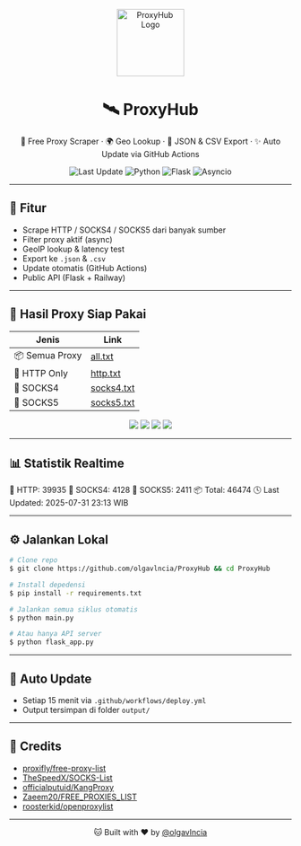 <p align="center">
  <img src="assets/logo.gif" width="120" alt="ProxyHub Logo" />
</p>

<h1 align="center">🛰️ ProxyHub</h1>

<p align="center">
  🔌 Free Proxy Scraper · 🌍 Geo Lookup · 📄 JSON & CSV Export · ✨ Auto Update via GitHub Actions
</p>

<p align="center">
  <img alt="Last Update" src="https://github.com/olgavlncia/ProxyHub/actions/workflows/proxy-update.yml/badge.svg">
  <img alt="Python" src="https://img.shields.io/badge/Python-3.10+-blue?style=flat-square">
  <img alt="Flask" src="https://img.shields.io/badge/Flask-API-lightgrey?style=flat-square">
  <img alt="Asyncio" src="https://img.shields.io/badge/Asyncio-Fast-green?style=flat-square">
</p>
</p>

---

## 🚀 Fitur

* Scrape HTTP / SOCKS4 / SOCKS5 dari banyak sumber
* Filter proxy aktif (async)
* GeoIP lookup & latency test
* Export ke `.json` & `.csv`
* Update otomatis (GitHub Actions)
* Public API (Flask + Railway)

---

## 📂 Hasil Proxy Siap Pakai

| Jenis          | Link                                                                                                    |
| -------------- | ------------------------------------------------------------------------------------------------------- |
| 📦 Semua Proxy | [all.txt](https://raw.githubusercontent.com/olgavlncia/proxyhub/refs/heads/main/output/all.txt)       |
| 🔹 HTTP Only   | [http.txt](https://raw.githubusercontent.com/olgavlncia/proxyhub/refs/heads/main/output/http.txt)     |
| 🔸 SOCKS4      | [socks4.txt](https://raw.githubusercontent.com/olgavlncia/proxyhub/refs/heads/main/output/socks4.txt) |
| 🔸 SOCKS5      | [socks5.txt](https://raw.githubusercontent.com/olgavlncia/proxyhub/refs/heads/main/output/socks5.txt) |

<p align="center">
  <a href="https://raw.githubusercontent.com/olgavlncia/proxyhub/refs/heads/main/output/all.txt"><img src="https://img.shields.io/badge/📦 Semua-blue?style=for-the-badge"></a>
  <a href="https://raw.githubusercontent.com/olgavlncia/proxyhub/refs/heads/main/output/http.txt"><img src="https://img.shields.io/badge/🔹 HTTP-orange?style=for-the-badge"></a>
  <a href="https://raw.githubusercontent.com/olgavlncia/proxyhub/refs/heads/main/output/socks4.txt"><img src="https://img.shields.io/badge/🔸 SOCKS4-yellow?style=for-the-badge"></a>
  <a href="https://raw.githubusercontent.com/olgavlncia/proxyhub/refs/heads/main/output/socks5.txt"><img src="https://img.shields.io/badge/🔸 SOCKS5-lightgrey?style=for-the-badge"></a>
</p>

---

## 📊 Statistik Realtime

<!-- PROXY_STATS_START -->
🔹 HTTP: 39935
🔸 SOCKS4: 4128
🔸 SOCKS5: 2411
📦 Total: 46474
🕓 Last Updated: 2025-07-31 23:13 WIB
<!-- PROXY_STATS_END -->

---

## ⚙️ Jalankan Lokal

```bash
# Clone repo
$ git clone https://github.com/olgavlncia/ProxyHub && cd ProxyHub

# Install depedensi
$ pip install -r requirements.txt

# Jalankan semua siklus otomatis
$ python main.py

# Atau hanya API server
$ python flask_app.py
```

---

## 🔄 Auto Update

* Setiap 15 menit via `.github/workflows/deploy.yml`
* Output tersimpan di folder `output/`

---

## 🙌 Credits

* [proxifly/free-proxy-list](https://github.com/proxifly/free-proxy-list)
* [TheSpeedX/SOCKS-List](https://github.com/TheSpeedX/SOCKS-List)
* [officialputuid/KangProxy](https://github.com/officialputuid/KangProxy)
* [Zaeem20/FREE\_PROXIES\_LIST](https://github.com/Zaeem20/FREE_PROXIES_LIST)
* [roosterkid/openproxylist](https://github.com/roosterkid/openproxylist)

---

<p align="center">
  🐱 Built with ❤️ by <a href="https://github.com/olgavlncia">@olgavlncia</a>
</p>

